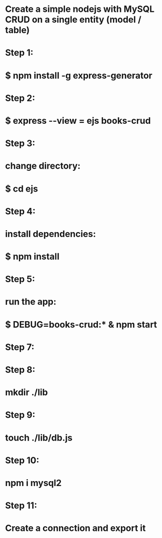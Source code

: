 # Create a simple nodejs with MySQL CRUD on a single entity (model / table)

# Step 1:
#   $ npm install -g express-generator
    
# Step 2:
#   $ express --view = ejs books-crud
# Step 3:
#   change directory:
#   $ cd ejs

# Step 4:
#   install dependencies:
#   $ npm install

# Step 5:
#   run the app:
#   $ DEBUG=books-crud:* & npm start

# Step 7:


# Step 8: 
#   mkdir ./lib

# Step 9:
#   touch ./lib/db.js

# Step 10: 
#   npm i mysql2

# Step 11:
#   Create a connection and export it